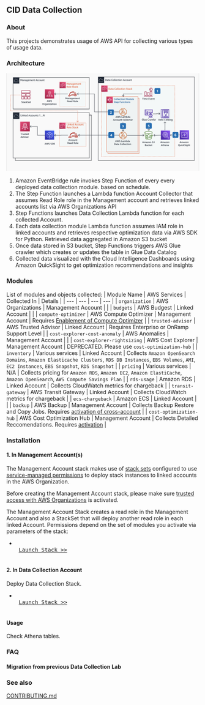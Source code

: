 ## CID Data Collection

### About

This projects demonstrates usage of AWS API for collecting various types of usage data.

### Architecture

![Architecture](/data-collection/images/archi.png)

1. Amazon EventBridge rule invokes Step Function of every every deployed data collection module. based on schedule.
2. The Step Function launches a Lambda function Account Collector that assumes Read Role role in the Management account and retrieves linked accounts list via AWS Organizations API
3. Step Functions launches Data Collection Lambda function for each collected Account.
4. Each data collection module Lambda function assumes IAM role in linked accounts and retrieves respective optimization data via AWS SDK for Python. Retrieved data aggregated in Amazon S3 bucket
5. Once data stored in S3 bucket, Step Functions triggers AWS Glue crawler which creates or updates the table in Glue Data Catalog
6. Collected data visualized with the Cloud Intelligence Dashboards using Amazon QuickSight to get optimization recommendations and insights


### Modules
List of modules and objects collected:
| Module Name                  | AWS Services          | Collected In        | Details  |
| ---                          |  ---                  | ---                 | ---      |
| `organization`               | AWS Organizations     | Management Account  |          |
| `budgets`                    | AWS Budgest           | Linked Account      |          |
| `compute-optimizer`          | AWS Compute Optimizer | Management Account  | Requires [Enablement of Compute Optimizer](https://aws.amazon.com/compute-optimizer/getting-started/#:~:text=Opt%20in%20for%20Compute%20Optimizer,created%20automatically%20in%20your%20account.) |
| `trusted-advisor`            | AWS Trusted Advisor   | Linked Account      | Requires Enterpriso or OnRamp Support Level |
| `cost-explorer-cost-anomaly` | AWS Anomalies         | Management Account  |          |
| `cost-explorer-rightsizing`  | AWS Cost Explorer     | Management Account  | DEPRECATED. Please use `cost-optimization-hub` |
| `inventory`                  | Various services      | Linked Account      | Collects `Amazon OpenSearch Domains`, `Amazon Elasticache Clusters`, `RDS DB Instances`, `EBS Volumes`, `AMI`, `EC2 Instances`, `EBS Snapshot`, `RDS Snapshot` |
| `pricing`                    | Various services      | N/A                 | Collects pricing for `Amazon RDS`, `Amazon EC2`, `Amazon ElastiCache`, `Amazon OpenSearch`, `AWS Compute Savings Plan` |
| `rds-usage`                  |  Amazon RDS           | Linked Account      | Collects CloudWatch metrics for chargeback |
| `transit-gateway`            |  AWS Transit Gateway  | Linked Account      | Collects CloudWatch metrics for chargeback |
| `ecs-chargeback`             |  Amazon ECS           | Linked Account      |  |
| `backup`                     |  AWS Backup           | Management Account  | Collects Backup Restore and Copy Jobs. Requires [activation of cross-account](https://docs.aws.amazon.com/aws-backup/latest/devguide/manage-cross-account.html#enable-cross-account) |
| `cost-optimization-hub`      |  AWS Cost Optimization Hub | Management Account  | Collects Detailed Reccomendations. Requires [activation](https://aws.amazon.com/aws-cost-management/cost-optimization-hub/faqs/#:~:text=You%20can%20enable%20Cost%20Optimization%20Hub%20by%20going%20to%20the,navigation%20bar%2C%20and%20click%20Enable.)  |



### Installation

#### 1. In Management Account(s)

The Management Account stack makes use of [stack sets](https://docs.aws.amazon.com/AWSCloudFormation/latest/UserGuide/what-is-cfnstacksets.html) configured to use [service-managed permissions](https://docs.aws.amazon.com/AWSCloudFormation/latest/UserGuide/stacksets-concepts.html#stacksets-concepts-stackset-permission-models) to deploy stack instances to linked accounts in the AWS Organization.

Before creating the Management Account stack, please make sure [trusted access with AWS Organizations](https://docs.aws.amazon.com/AWSCloudFormation/latest/UserGuide/stacksets-orgs-activate-trusted-access.html) is activated.

The Management Account Stack creates a read role in the Management Account and also a StackSet that will deploy another read role in each linked Account. Permissions depend on the set of modules you activate via parameters of the stack:

   *  <kbd> <br> [Launch Stack >>](https://console.aws.amazon.com/cloudformation/home#/stacks/create/review?&templateURL=https://aws-managed-cost-intelligence-dashboards-us-east-1.s3.amazonaws.com/cfn/data-collection/deploy-data-read-permissions.yaml&stackName=CidDataCollectionDataReadPermissionsStack&param_DataCollectionAccountID=REPLACE%20WITH%20DATA%20COLLECTION%20ACCOUNT%20ID&param_AllowModuleReadInMgmt=yes&param_OrganizationalUnitID=REPLACE%20WITH%20ORGANIZATIONAL%20UNIT%20ID&param_IncludeBudgetsModule=no&param_IncludeComputeOptimizerModule=no&param_IncludeCostAnomalyModule=no&param_IncludeECSChargebackModule=no&param_IncludeInventoryCollectorModule=no&param_IncludeRDSUtilizationModule=no&param_IncludeRightsizingModule=no&param_IncludeTAModule=no&param_IncludeTransitGatewayModule=no) <br> </kbd>


#### 2. In Data Collection Account

Deploy Data Collection Stack.

   * <kbd> <br> [Launch Stack >>](https://console.aws.amazon.com/cloudformation/home#/stacks/create/review?&templateURL=https://aws-managed-cost-intelligence-dashboards-us-east-1.s3.amazonaws.com/cfn/data-collection/deploy-data-collection.yaml&stackName=CidDataCollectionStack&param_ManagementAccountID=REPLACE%20WITH%20MANAGEMENT%20ACCOUNT%20ID&param_IncludeTAModule=yes&param_IncludeRightsizingModule=no&param_IncludeCostAnomalyModule=yes&param_IncludeInventoryCollectorModule=yes&param_IncludeComputeOptimizerModule=yes&param_IncludeECSChargebackModule=no&param_IncludeRDSUtilizationModule=no&param_IncludeOrgDataModule=yes&param_IncludeBudgetsModule=yes&param_IncludeTransitGatewayModule=no)  <br> </kbd>

#### Usage
Check Athena tables.

### FAQ
#### Migration from previous Data Collection Lab

### See also
[CONTRIBUTING.md](CONTRIBUTING.md)

